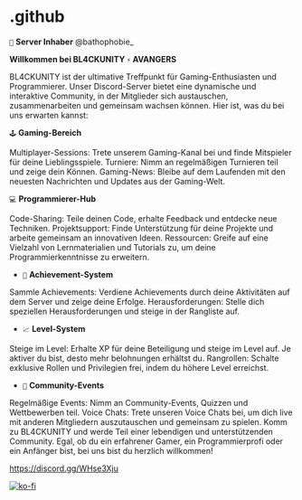 # .github


``👑`` **__Server Inhaber__** @bathophobie_

**Willkommen bei BL4CKUNITY ``⚡`` AVANGERS**

BL4CKUNITY ist der ultimative Treffpunkt für Gaming-Enthusiasten und Programmierer. Unser Discord-Server bietet eine dynamische und interaktive Community, in der Mitglieder sich austauschen, zusammenarbeiten und gemeinsam wachsen können. Hier ist, was du bei uns erwarten kannst:

``🕹️`` **Gaming-Bereich**

Multiplayer-Sessions: Trete unserem Gaming-Kanal bei und finde Mitspieler für deine Lieblingsspiele.
Turniere: Nimm an regelmäßigen Turnieren teil und zeige dein Können.
Gaming-News: Bleibe auf dem Laufenden mit den neuesten Nachrichten und Updates aus der Gaming-Welt.

``💻`` **Programmierer-Hub**

Code-Sharing: Teile deinen Code, erhalte Feedback und entdecke neue Techniken.
Projektsupport: Finde Unterstützung für deine Projekte und arbeite gemeinsam an innovativen Ideen.
Ressourcen: Greife auf eine Vielzahl von Lernmaterialien und Tutorials zu, um deine Programmierkenntnisse zu erweitern.

- ``🎉`` **Achievement-System**

Sammle Achievements: Verdiene Achievements durch deine Aktivitäten auf dem Server und zeige deine Erfolge.
Herausforderungen: Stelle dich speziellen Herausforderungen und steige in der Rangliste auf.

- ``📈`` **Level-System**

Steige im Level: Erhalte XP für deine Beteiligung und steige im Level auf. Je aktiver du bist, desto mehr belohnungen erhältst du.
Rangrollen: Schalte exklusive Rollen und Privilegien frei, indem du höhere Level erreichst.

- ``📢`` **Community-Events**

Regelmäßige Events: Nimm an Community-Events, Quizzen und Wettbewerben teil.
Voice Chats: Trete unseren Voice Chats bei, um dich live mit anderen Mitgliedern auszutauschen und gemeinsam zu spielen.
Komm zu BL4CKUNITY und werde Teil einer lebendigen und unterstützenden Community. Egal, ob du ein erfahrener Gamer, ein Programmierprofi oder ein Anfänger bist, bei uns bist du herzlich willkommen!

https://discord.gg/WHse3Xju

[![ko-fi](https://ko-fi.com/img/githubbutton_sm.svg)](https://ko-fi.com/C0C810MJ18)
